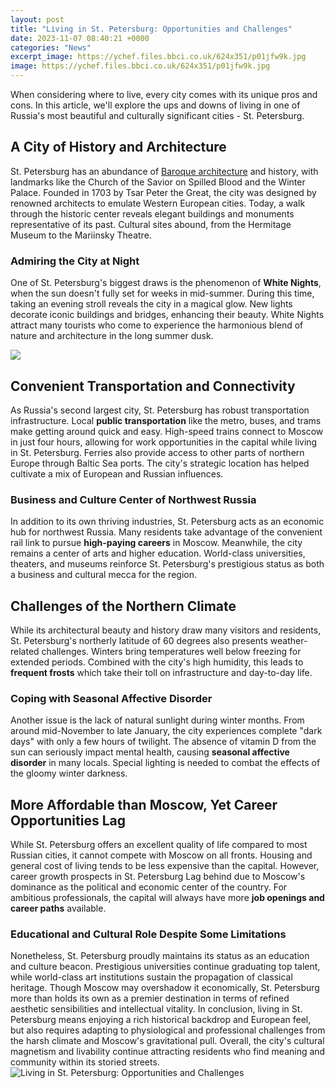 ```yaml
---
layout: post
title: "Living in St. Petersburg: Opportunities and Challenges"
date: 2023-11-07 08:40:21 +0000
categories: "News"
excerpt_image: https://ychef.files.bbci.co.uk/624x351/p01jfw9k.jpg
image: https://ychef.files.bbci.co.uk/624x351/p01jfw9k.jpg
---
```


When considering where to live, every city comes with its unique pros and cons. In this article, we'll explore the ups and downs of living in one of Russia's most beautiful and culturally significant cities - St. Petersburg.
## A City of History and Architecture
St. Petersburg has an abundance of [Baroque architecture](https://ustoday.github.io/2024-01-05-voyage-xe0-liechtenstein-un-pays-charmant-nich-xe9-au-c-u0153ur-des-alpes/) and history, with landmarks like the Church of the Savior on Spilled Blood and the Winter Palace. Founded in 1703 by Tsar Peter the Great, the city was designed by renowned architects to emulate Western European cities. Today, a walk through the historic center reveals elegant buildings and monuments representative of its past. Cultural sites abound, from the Hermitage Museum to the Mariinsky Theatre.
### Admiring the City at Night
One of St. Petersburg's biggest draws is the phenomenon of **White Nights**, when the sun doesn't fully set for weeks in mid-summer. During this time, taking an evening stroll reveals the city in a magical glow. New lights decorate iconic buildings and bridges, enhancing their beauty. White Nights attract many tourists who come to experience the harmonious blend of nature and architecture in the long summer dusk. 

![](https://assets.site-static.com/userFiles/2464/image/moving-to-st-petersburg.jpg)
## Convenient Transportation and Connectivity
As Russia's second largest city, St. Petersburg has robust transportation infrastructure. Local **public transportation** like the metro, buses, and trams make getting around quick and easy. High-speed trains connect to Moscow in just four hours, allowing for work opportunities in the capital while living in St. Petersburg. Ferries also provide access to other parts of northern Europe through Baltic Sea ports. The city's strategic location has helped cultivate a mix of European and Russian influences.
### Business and Culture Center of Northwest Russia
In addition to its own thriving industries, St. Petersburg acts as an economic hub for northwest Russia. Many residents take advantage of the convenient rail link to pursue **high-paying careers** in Moscow. Meanwhile, the city remains a center of arts and higher education. World-class universities, theaters, and museums reinforce St. Petersburg's prestigious status as both a business and cultural mecca for the region.
## Challenges of the Northern Climate
While its architectural beauty and history draw many visitors and residents, St. Petersburg's northerly latitude of 60 degrees also presents weather-related challenges. Winters bring temperatures well below freezing for extended periods. Combined with the city's high humidity, this leads to **frequent frosts** which take their toll on infrastructure and day-to-day life. 
### Coping with Seasonal Affective Disorder
Another issue is the lack of natural sunlight during winter months. From around mid-November to late January, the city experiences complete "dark days" with only a few hours of twilight. The absence of vitamin D from the sun can seriously impact mental health, causing **seasonal affective disorder** in many locals. Special lighting is needed to combat the effects of the gloomy winter darkness.
## More Affordable than Moscow, Yet Career Opportunities Lag
While St. Petersburg offers an excellent quality of life compared to most Russian cities, it cannot compete with Moscow on all fronts. Housing and general cost of living tends to be less expensive than the capital. However, career growth prospects in St. Petersburg Lag behind due to Moscow's dominance as the political and economic center of the country. For ambitious professionals, the capital will always have more **job openings and career paths** available. 
### Educational and Cultural Role Despite Some Limitations  
Nonetheless, St. Petersburg proudly maintains its status as an education and culture beacon. Prestigious universities continue graduating top talent, while world-class art institutions sustain the propagation of classical heritage. Though Moscow may overshadow it economically, St. Petersburg more than holds its own as a premier destination in terms of refined aesthetic sensibilities and intellectual vitality.
In conclusion, living in St. Petersburg means enjoying a rich historical backdrop and European feel, but also requires adapting to physiological and professional challenges from the harsh climate and Moscow's gravitational pull. Overall, the city's cultural magnetism and livability continue attracting residents who find meaning and community within its storied streets.
![Living in St. Petersburg: Opportunities and Challenges](https://ychef.files.bbci.co.uk/624x351/p01jfw9k.jpg)